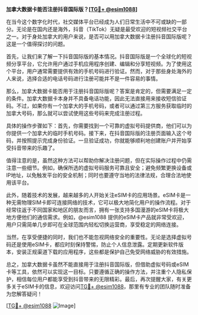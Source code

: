 **加拿大数据卡能否注册抖音国际版？[[TG💪+ @esim1088](https://t.me/s/esim1088)]**

在当今这个数字化时代，社交媒体平台已经成为人们日常生活中不可或缺的一部分。无论是在国内还是海外，抖音（TikTok）无疑是最受欢迎的短视频社交平台之一。对于身处加拿大的用户来说，是否可以用加拿大数据卡注册抖音国际版呢？这是一个值得探讨的问题。

首先，让我们来了解一下抖音国际版的基本情况。抖音国际版是一个全球化的短视频分享平台，它允许用户通过手机应用程序创建、编辑和分享短视频。为了使用这个平台，用户通常需要提供有效的手机号码进行验证。然而，对于那些身处海外的人来说，选择合适的电话号码进行注册可能并不是一件容易的事情。

那么，加拿大数据卡能否用于注册抖音国际版呢？答案是肯定的，但需要满足一定的条件。加拿大数据卡本身并不具备电话功能，因此无法直接用来接收短信验证码。不过，如果你有一个加拿大的手机号码，或者可以通过第三方服务获取临时的加拿大号码，那么就可以尝试使用这些号码来完成注册过程。

具体的操作步骤如下：首先，你需要找到一个可靠的虚拟号码提供商，他们可以为你提供一个加拿大的临时手机号码。接下来，在抖音国际版的注册页面输入这个号码，并按照提示完成身份验证。一旦验证成功，你就能够顺利地创建账户并开始享受抖音带来的乐趣了。

值得注意的是，虽然这种方法可以帮助你解决注册问题，但在实际操作过程中仍需注意一些细节。例如，确保所选的虚拟号码服务可靠且安全；避免频繁更换设备或IP地址，以免触发平台的安全机制；同时也要遵守当地的法律法规，合理合法地使用该平台。

此外，随着技术的发展，越来越多的人开始关注eSIM卡的应用场景。eSIM卡是一种无需物理SIM卡即可连接网络的技术，它可以极大地简化用户的操作流程。对于经常往返于不同国家和地区的朋友而言，拥有一张支持多国漫游的eSIM卡将极大地方便他们的通信需求。例如，@esim1088 提供的eSIM卡产品就非常受欢迎，用户只需简单几步即可在全球范围内轻松切换运营商，享受稳定的网络连接。

当然，在享受便捷的同时，我们也不能忽视网络安全的重要性。无论是选择虚拟号码还是使用eSIM卡，都应时刻保持警惕，防止个人信息泄露。定期更新软件版本，安装正规渠道下载的应用程序，这些都是保护自己免受网络威胁的有效措施。

总之，加拿大数据卡虽然不能直接用于注册抖音国际版，但借助虚拟号码或eSIM卡等工具，依然可以实现这一目标。只要遵循正确的操作方法，并注重个人隐私保护，相信每位用户都能享受到抖音带来的无限精彩。最后，再次提醒大家，有关更多关于eSIM卡的信息，欢迎访问[TG💪+ @esim1088](https://t.me/s/esim1088)，那里有专业的团队随时准备为您解答疑问！

[[TG💪+ @esim1088](https://t.me/s/esim1088) ![Image](https://i.postimg.cc/4NQfJmqS/Snipaste-2025-05-13-00-14-12.png)]